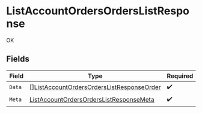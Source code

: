 # ListAccountOrdersOrdersListResponse

OK


## Fields

| Field                                                                                                             | Type                                                                                                              | Required                                                                                                          | Description                                                                                                       |
| ----------------------------------------------------------------------------------------------------------------- | ----------------------------------------------------------------------------------------------------------------- | ----------------------------------------------------------------------------------------------------------------- | ----------------------------------------------------------------------------------------------------------------- |
| `Data`                                                                                                            | [][ListAccountOrdersOrdersListResponseOrder](../../models/operations/listaccountordersorderslistresponseorder.md) | :heavy_check_mark:                                                                                                | N/A                                                                                                               |
| `Meta`                                                                                                            | [ListAccountOrdersOrdersListResponseMeta](../../models/operations/listaccountordersorderslistresponsemeta.md)     | :heavy_check_mark:                                                                                                | N/A                                                                                                               |
